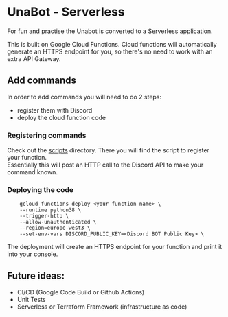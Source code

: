 # UnaBot - Serverless

For fun and practise the Unabot is converted to a Serverless application.

This is built on Google Cloud Functions.
Cloud functions will automatically generate an HTTPS endpoint for you, so there's no need to work with an extra API Gateway.

## Add commands
In order to add commands you will need to do 2 steps: 
- register them with Discord
- deploy the cloud function code

### Registering commands
Check out the [scripts](/scripts/) directory. There you will find the script to register your function.  
Essentially this will post an HTTP call to the Discord API to make your command known.

### Deploying the code
```
    gcloud functions deploy <your function name> \
    --runtime python38 \
    --trigger-http \
    --allow-unauthenticated \
    --region=europe-west3 \
    --set-env-vars DISCORD_PUBLIC_KEY=<Discord BOT Public Key> \
```

The deployment will create an HTTPS endpoint for your function and print it into your console.

## Future ideas:
- CI/CD (Google Code Build or Github Actions)
- Unit Tests
- Serverless or Terraform Framework (infrastructure as code)